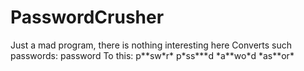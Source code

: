 # PasswordCrusher
Just a mad program, there is nothing interesting here
Converts such passwords:
  password
To this:
  p\*\*sw\*r\*
  p\*ss\*\*\*d
  \*a\*\*wo\*d
  \*as\*\*or\*

